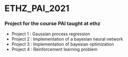 # ETHZ_PAI_2021

### Project for the course PAI taught at ethz

* Project 1 : Gaussian process regression
* Project 2 : Implementation of a bayesian neural network
* Project 3 : Implementation of bayesian optimization
* Project 4 : Reinforcement learning problem
